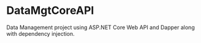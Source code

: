# DataMgtCoreAPI
Data Management project using ASP.NET Core Web API and Dapper along with dependency injection.
